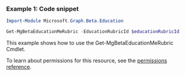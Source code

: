 ### Example 1: Code snippet

```powershellImport-Module Microsoft.Graph.Beta.Education

Get-MgBetaEducationMeRubric -EducationRubricId $educationRubricId
```
This example shows how to use the Get-MgBetaEducationMeRubric Cmdlet.
To learn about permissions for this resource, see the [permissions reference](/graph/permissions-reference).

